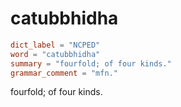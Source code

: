 # catubbhidha

``` toml
dict_label = "NCPED"
word = "catubbhidha"
summary = "fourfold; of four kinds."
grammar_comment = "mfn."
```

fourfold; of four kinds.


